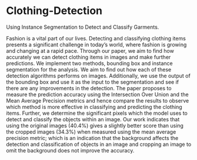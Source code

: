 # Clothing-Detection
Using Instance Segmentation to Detect and Classify Garments.

Fashion is a vital part of our lives. Detecting and
classifying clothing items presents a significant challenge in
today’s world, where fashion is growing and changing at a rapid
pace. Through our paper, we aim to find how accurately we can
detect clothing items in images and make further predictions. We
implement two methods, bounding box and instance segmentation
for the analysis. We aim to find out how each of these detection
algorithms performs on images. Additionally, we use the output
of the bounding box and use it as the input to the segmentation
and see if there are any improvements in the detection. The
paper proposes to measure the prediction accuracy using the
Intersection Over Union and the Mean Average Precision metrics
and hence compare the results to observe which method is more
effective in classifying and predicting the clothing items. Further,
we determine the significant pixels which the model uses to detect
and classify the objects within an image. Our work indicates that
using the original images (40.4%) gives a slightly better score
than using the cropped images (34.3%) when measured using
the mean average precision metric; which is an indication that
the background affects the detection and classification of objects
in an image and cropping an image to omit the background does
not improve the accuracy.
